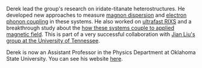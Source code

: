 Derek lead the group's research on iridate-titanate heterostructures. He developed new approaches to measure [magnon dispersion](/publications/#meyers2019magnetism) and [electron phonon coupling](/publications/#meyers2018decoupling) in these systems. He also worked on [ultrafast RIXS](/publications/#cao2019ultrafast) and a breakthrough study about the [how these systems couple to applied magnetic field](/publications/#hao2018giant).  This is part of a very successful collaboration with [Jian Liu's group at the University of Tennessee](http://www.phys.utk.edu/faculty/faculty-liu.html).

Derek is now an Assistant Professor in the Physics Department at Oklahoma State University. You can see his website [here](http://meyers.okstate.edu/).
